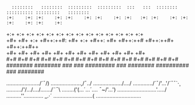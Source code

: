       ::::::::   ::::::::  :::::::::  :::::::::  :::   :::  ::::::::  :::::::::: :::::::::   :::::::: 
    :+:    :+: :+:    :+: :+:    :+: :+:    :+: :+:   :+: :+:    :+: :+:        :+:    :+: :+:    :+: 
   +:+        +:+    +:+ +:+    +:+ +:+    +:+  +:+ +:+  +:+        +:+        +:+    +:+ +:+         
  +#+        +#+    +:+ +#++:++#:  +#+    +:+   +#++:   +#+        +#++:++#   +#++:++#+  +#++:++#++   
 +#+        +#+    +#+ +#+    +#+ +#+    +#+    +#+    +#+        +#+        +#+               +#+    
#+#    #+# #+#    #+# #+#    #+# #+#    #+#    #+#    #+#    #+# #+#        #+#        #+#    #+#     
########   ########  ###    ### #########     ###     ########  ########## ###         ########       


























....................../´¯/) 
....................,/¯../ 
.................../..../ 
............./´¯/'...'/´¯¯`·¸ 
........../'/.../..../......./¨¯\ 
........('(...´...´.... ¯~/'...') 
.........\.................'...../ 
..........''...\.......... _.·´ 
............\..............( 
..............\.............\...










